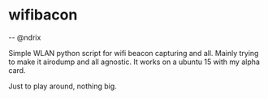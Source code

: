 # wifibacon
-- @ndrix

Simple WLAN python script for wifi beacon capturing and all.  Mainly trying to make it airodump and all agnostic.  It works on a ubuntu 15 with my alpha card.

Just to play around, nothing big.

